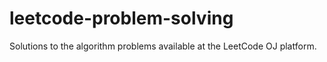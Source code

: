 # leetcode-problem-solving
Solutions to the algorithm problems available at the LeetCode OJ platform.
